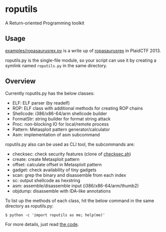 # roputils

A Return-oriented Programming toolkit


## Usage

[examples/ropasaurusrex.py](examples/ropasaurusrex.py) is a write up of [ropasaurusrex](http://repo.shell-storm.org/CTF/PlaidCTF-2013/Pwnable/ropasaurusrex-200/) in PlaidCTF 2013.

roputils.py is the single-file module, so your script can use it by creating a symlink named `roputils.py` in the same directory.


## Overview

Currently roputils.py has the below classes:

* ELF: ELF parser (by readelf)
* ROP: ELF class with additional methods for creating ROP chains
* Shellcode: i386/x86-64/arm shellcode builder
* FormatStr: string builder for format string attack
* Proc: non-blocking IO for local/remote process
* Pattern: Metasploit pattern generator/calculator
* Asm: implementation of asm subcommand

roputils.py also can be used as CLI tool, the subcommands are:

* checksec: check security features (clone of [checksec.sh](http://www.trapkit.de/tools/checksec.html))
* create: create Metasploit pattern
* offset: calculate offset in Metasploit pattern
* gadget: check availability of tiny gadgets
* scan: grep the binary and disassemble from each index
* sc: output shellcode as hexstring
* asm: assemble/disassemble input (i386/x86-64/arm/thumb2)
* objdump: disassemble with IDA-like annotations

To list up the methods of each class, hit the below command in the same directory as roputils.py:

```
$ python -c 'import roputils as me; help(me)'
```

For more details, just read [the code](roputils.py).
